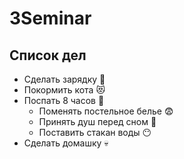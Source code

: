 # 3Seminar

## Список дел
* Сделать зарядку :muscle:
* Покормить кота :heart_eyes_cat:
* Поспать 8 часов :older_woman:
    * Поменять постельное белье :fearful:
    * Принять душ перед сном :sparkling_heart:
    * Поставить стакан воды :no_mouth:
* Сделать домашку :skull: